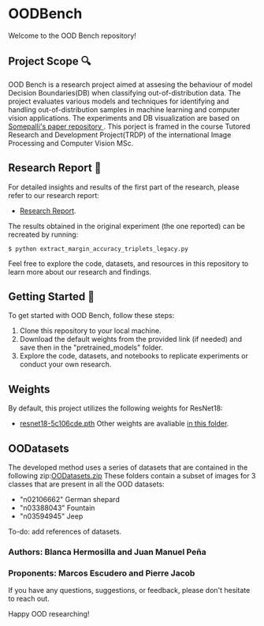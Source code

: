 # OODBench

Welcome to the OOD Bench repository!

## Project Scope 🔍
OOD Bench is a research project aimed at assesing the behaviour of model Decision Boundaries(DB) when classifying out-of-distribution data. The project evaluates various models and techniques for identifying and handling out-of-distribution samples in machine learning and computer vision applications. The experiments and DB visualization are based on  [Somepalli's paper repository ](https://github.com/somepago/dbViz). This porject is framed in the course Tutored Research and Development Project(TRDP) of the international Image Processing and Computer Vision MSc. 

## Research Report 📑
For detailed insights and results of the first part of the research, please refer to our research report:
- [Research Report](https://drive.google.com/file/d/1Wa8tBWWWK3QZuKe1GADxhvniGDOPldNy/view?usp=sharing).

The results obtained in the original experiment (the one reported) can be recreated by running:

```
$ python extract_margin_accuracy_triplets_legacy.py
```

Feel free to explore the code, datasets, and resources in this repository to learn more about our research and findings.

## Getting Started 👣
To get started with OOD Bench, follow these steps:

1. Clone this repository to your local machine.
2. Download the default weights from the provided link (if needed) and save then in the "pretrained_models" folder.
3. Explore the code, datasets, and notebooks to replicate experiments or conduct your own research.

## Weights
By default, this project utilizes the following weights for ResNet18:
- [resnet18-5c106cde.pth](https://drive.google.com/file/d/1aiHE_pdOsiX0_gVrZhZAB8gNbOpC_iHq/view?usp=sharing)
Other weights are avaliable [in this folder](https://drive.google.com/drive/folders/1xPCseAqVNC7R9D5cfkSwe_mJWivzOFwM?usp=sharing).

## OODatasets
The developed method uses a series of datasets that are contained in the following zip:[OODatasets.zip](https://drive.google.com/file/d/1L-1qM3Gkod0Vw2JlwfDEsrFukCSqCLxi/view?usp=sharing)
These folders contain a subset of images for 3 classes that are present in all the OOD datasets:

- "n02106662"  German shepard
- "n03388043"  Fountain
- "n03594945"  Jeep

To-do: add references of datasets.

### Authors: Blanca Hermosilla and Juan Manuel Peña
### Proponents: Marcos Escudero and Pierre Jacob


If you have any questions, suggestions, or feedback, please don't hesitate to reach out.

Happy OOD researching!
